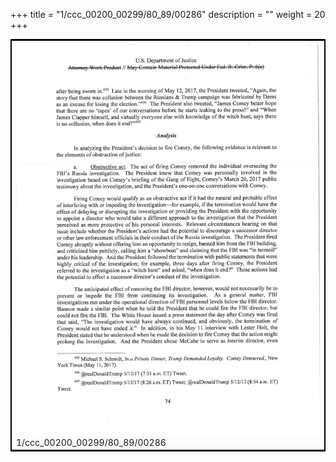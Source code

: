 +++
title = "1/ccc_00200_00299/80_89/00286"
description = ""
weight = 20
+++

<table style="border:2px solid black;max-width:800px;max-height:800px;" 
><tr><td>
<img class="center-fit-jpg"
src="/jpg_/jpg_mueller_report_searchable_286.jpg">
1/ccc_00200_00299/80_89/00286
</img></td></tr></table>
